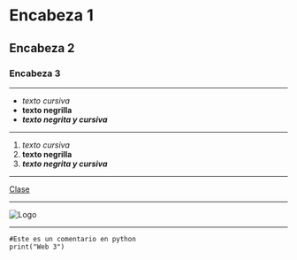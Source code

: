 # Encabeza 1 
## Encabeza 2
### Encabeza 3

---

- *texto cursiva*
- **texto negrilla**
- ***texto negrita y cursiva***

---

1.  *texto cursiva*
2.  **texto negrilla**
3.  ***texto negrita y cursiva***

---

[Clase](https://catfact.ninja/facts)

---

![Logo](https://encrypted-tbn0.gstatic.com/images?q=tbn:ANd9GcSdd25hyNQOMs4Xx1Cv_A_oaT0zagfSWlXMBA&s)

---

```
#Este es un comentario en python
print("Web 3")
```
